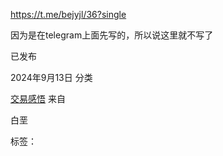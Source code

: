 https://t.me/bejyjl/36?single

因为是在telegram上面先写的，所以说这里就不写了

已发布

2024年9月13日
分类

[交易感悟](http://localhost/testsite/category/%e4%ba%a4%e6%98%93%e6%84%9f%e6%82%9f/)
来自

白垩

标签：